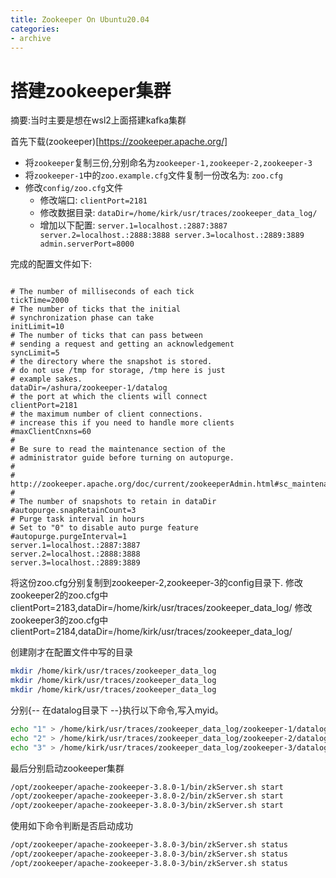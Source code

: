 ```yaml
---
title: Zookeeper On Ubuntu20.04
categories:
- archive
---
```


# 搭建zookeeper集群

摘要:当时主要是想在wsl2上面搭建kafka集群

<!-- more -->

首先下载(zookeeper)[https://zookeeper.apache.org/]

- 将`zookeeper`复制三份,分别命名为`zookeeper-1,zookeeper-2,zookeeper-3`
- 将`zookeeper-1`中的`zoo.example.cfg`文件复制一份改名为: `zoo.cfg`
- 修改`config/zoo.cfg`文件
  - 修改端口: `clientPort=2181`
  - 修改数据目录: `dataDir=/home/kirk/usr/traces/zookeeper_data_log/`
  - 增加以下配置: `server.1=localhost.:2887:3887 server.2=localhost.:2888:3888 server.3=localhost.:2889:3889 admin.serverPort=8000`

完成的配置文件如下:

```properties

# The number of milliseconds of each tick
tickTime=2000
# The number of ticks that the initial
# synchronization phase can take
initLimit=10
# The number of ticks that can pass between
# sending a request and getting an acknowledgement
syncLimit=5
# the directory where the snapshot is stored.
# do not use /tmp for storage, /tmp here is just
# example sakes.
dataDir=/ashura/zookeeper-1/datalog
# the port at which the clients will connect
clientPort=2181
# the maximum number of client connections.
# increase this if you need to handle more clients
#maxClientCnxns=60
#
# Be sure to read the maintenance section of the
# administrator guide before turning on autopurge.
#
# http://zookeeper.apache.org/doc/current/zookeeperAdmin.html#sc_maintenance
#
# The number of snapshots to retain in dataDir
#autopurge.snapRetainCount=3
# Purge task interval in hours
# Set to "0" to disable auto purge feature
#autopurge.purgeInterval=1
server.1=localhost.:2887:3887
server.2=localhost.:2888:3888
server.3=localhost.:2889:3889
```
将这份zoo.cfg分别复制到zookeeper-2,zookeeper-3的config目录下.
修改zookeeper2的zoo.cfg中clientPort=2183,dataDir=/home/kirk/usr/traces/zookeeper_data_log/
修改zookeeper3的zoo.cfg中clientPort=2184,dataDir=/home/kirk/usr/traces/zookeeper_data_log/

创建刚才在配置文件中写的目录

```bash
mkdir /home/kirk/usr/traces/zookeeper_data_log
mkdir /home/kirk/usr/traces/zookeeper_data_log
mkdir /home/kirk/usr/traces/zookeeper_data_log
```

分别{-- 在datalog目录下 --}执行以下命令,写入myid。

```bash
echo "1" > /home/kirk/usr/traces/zookeeper_data_log/zookeeper-1/datalog/myid
echo "2" > /home/kirk/usr/traces/zookeeper_data_log/zookeeper-2/datalog/myid
echo "3" > /home/kirk/usr/traces/zookeeper_data_log/zookeeper-3/datalog/myid
```

最后分别启动zookeeper集群

```bash
/opt/zookeeper/apache-zookeeper-3.8.0-1/bin/zkServer.sh start
/opt/zookeeper/apache-zookeeper-3.8.0-2/bin/zkServer.sh start
/opt/zookeeper/apache-zookeeper-3.8.0-3/bin/zkServer.sh start
```

使用如下命令判断是否启动成功

```bash
/opt/zookeeper/apache-zookeeper-3.8.0-3/bin/zkServer.sh status
/opt/zookeeper/apache-zookeeper-3.8.0-3/bin/zkServer.sh status
/opt/zookeeper/apache-zookeeper-3.8.0-3/bin/zkServer.sh status
```
